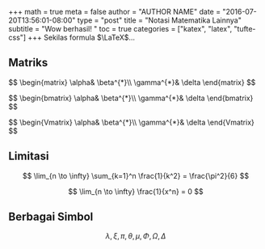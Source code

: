 +++
math = true 
meta = false
author = "AUTHOR NAME"
date = "2016-07-20T13:56:01-08:00"
type = "post"
title = "Notasi Matematika Lainnya"
subtitle = "Wow berhasil! "
toc = true
categories = ["katex", "latex", "tufte-css"]
+++
Sekilas formula $\LaTeX$...
<!--more-->

## Matriks

<p>
$$
\begin{matrix}
\alpha& \beta^{*}\\
\gamma^{*}& \delta
\end{matrix}
$$
</p>

<p>
$$
\begin{bmatrix}
\alpha& \beta^{*}\\
\gamma^{*}& \delta
\end{bmatrix}
$$
</p>



<p>
$$
\begin{Vmatrix}
\alpha& \beta^{*}\\
\gamma^{*}& \delta
\end{Vmatrix}
$$
</p>

## Limitasi

$$
\lim_{n \to \infty}
    \sum_{k=1}^n \frac{1}{k^2}
    = \frac{\pi^2}{6}
$$


$$
\lim_{n \to \infty}
     \frac{1}{x^n}
    = 0
$$

## Berbagai Simbol

  $$\lambda,\xi,\pi,\theta,
    \mu,\Phi,\Omega,\Delta$$